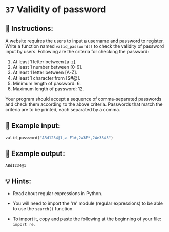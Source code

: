 # `37` Validity of password

## 📝 Instructions:

A website requires the users to input a username and password to register. Write a function named `valid_password()` to check the validity of password input by users. Following are the criteria for checking the password:

1. At least 1 letter between [a-z]. 
2. At least 1 number between [0-9]. 
3. At least 1 letter between [A-Z]. 
4. At least 1 character from [$#@]. 
5. Minimum length of password: 6. 
6. Maximum length of password: 12. 

Your program should accept a sequence of comma-separated passwords and check them according to the above criteria. Passwords that match the criteria are to be printed, each separated by a comma.  

## 📎 Example input:

```py
valid_password("ABd1234@1,a F1#,2w3E*,2We3345")
```

## 📎 Example output:

```text
ABd1234@1
```

## 💡 Hints:

+ Read about regular expressions in Python.

+ You will need to import the 're' module (regular expressions) to be able to use the `search()` function.

+ To import it, copy and paste the following at the beginning of your file: `import re`.
